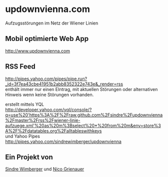 updownvienna.com
============
Aufzugsstörungen im Netz der Wiener Linien

Mobil optimierte Web App
------------------------------------------------------------
http://www.updownvienna.com

RSS Feed 
------------------------------------------------------------
http://pipes.yahoo.com/pipes/pipe.run?_id=3f7ea43cbe41951b2abb8352322e743e&_render=rss  
enthält immer nur einen EIntrag, mit aktuellen Störungen oder alternativen Hinweis wenn keine Störungen vorhanden.

erstellt mittels YQL  
http://developer.yahoo.com/yql/console/?q=use%20'https%3A%2F%2Fraw.github.com%2Fsindre%2Fupdownvienna%2Fmaster%2Frss%2Fwiener-linie-aufzuege.xml'%20as%20m%3Bselect%20*%20from%20m&env=store%3A%2F%2Fdatatables.org%2Falltableswithkeys  
und Yahoo Pipes  
http://pipes.yahoo.com/sindrewimberger/updownvienna  

Ein Projekt von 
------------------------------------------------------------
[Sindre Wimberger](https://twitter.com/sindrewimberger) und [Nico Grienauer](https://twitter.com/grienauer)
